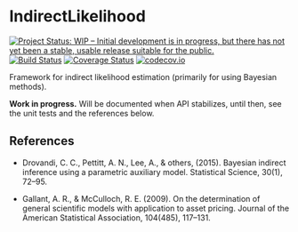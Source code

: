 # IndirectLikelihood

[![Project Status: WIP – Initial development is in progress, but there has not yet been a stable, usable release suitable for the public.](http://www.repostatus.org/badges/latest/wip.svg)](http://www.repostatus.org/#wip)
[![Build Status](https://travis-ci.org/tpapp/IndirectLikelihood.jl.svg?branch=master)](https://travis-ci.org/tpapp/IndirectLikelihood.jl)
[![Coverage Status](https://coveralls.io/repos/tpapp/IndirectLikelihood.jl/badge.svg?branch=master&service=github)](https://coveralls.io/github/tpapp/IndirectLikelihood.jl?branch=master)
[![codecov.io](http://codecov.io/github/tpapp/IndirectLikelihood.jl/coverage.svg?branch=master)](http://codecov.io/github/tpapp/IndirectLikelihood.jl?branch=master)

Framework for indirect likelihood estimation (primarily for using Bayesian methods).

**Work in progress.** Will be documented when API stabilizes, until
then, see the unit tests and the references below.

## References

- Drovandi, C. C., Pettitt, A. N., Lee, A., & others, (2015). Bayesian indirect
  inference using a parametric auxiliary model. Statistical Science, 30(1),
  72–95.

- Gallant, A. R., & McCulloch, R. E. (2009). On the determination of general
  scientific models with application to asset pricing. Journal of the American
  Statistical Association, 104(485), 117–131.

